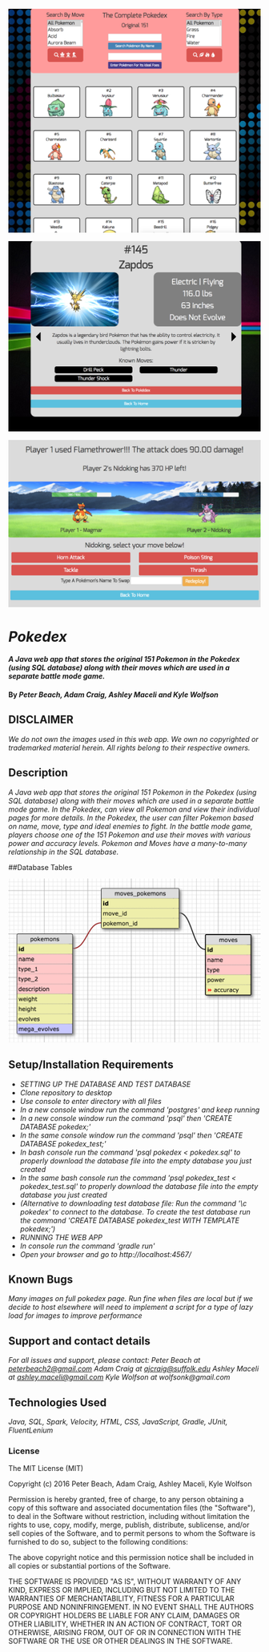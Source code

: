![Dex Page](screenshot1.png)

![PokeDetail Page](screenshot2.png)

![Battle Page](screenshot3.png)

# _Pokedex_

#### _A Java web app that stores the original 151 Pokemon in the Pokedex (using SQL database) along with their moves which are used in a separate battle mode game._

#### By _**Peter Beach, Adam Craig, Ashley Maceli and Kyle Wolfson**_

## DISCLAIMER

_We do not own the images used in this web app._
_We own no copyrighted or trademarked material herein._
_All rights belong to their respective owners._

## Description

_A Java web app that stores the original 151 Pokemon in the Pokedex (using SQL database) along with their moves which are used in a separate battle mode game. In the Pokedex, can view all Pokemon and view their individual pages for more details. In the Pokedex, the user can filter Pokemon based on name, move, type and ideal enemies to fight. In the battle mode game, players choose one of the 151 Pokemon and use their moves with various power and accuracy levels. Pokemon and Moves have a many-to-many relationship in the SQL database._

##Database Tables

![Database](sqldesigner.png)

## Setup/Installation Requirements

* _SETTING UP THE DATABASE AND TEST DATABASE_
* _Clone repository to desktop_
* _Use console to enter directory with all files_
* _In a new console window run the command 'postgres' and keep running_
* _In a new console window run the command 'psql' then 'CREATE DATABASE pokedex;'_
* _In the same console window run the command 'psql' then 'CREATE DATABASE pokedex_test;'_
* _In bash console run the command 'psql pokedex < pokedex.sql' to properly download the database file into the empty database you just created_
* _In the same bash console run the command 'psql pokedex_test < pokedex_test.sql' to properly download the database file into the empty database you just created_
* _(Alternative to downloading test database file: Run the command '\c pokedex' to connect to the database. To create the test database run the command 'CREATE DATABASE pokedex_test WITH TEMPLATE pokedex;')_
* _RUNNING THE WEB APP_
* _In console run the command 'gradle run'_
* _Open your browser and go to http://localhost:4567/_

## Known Bugs

_Many images on full pokedex page. Run fine when files are local but if we decide to host elsewhere will need to implement a script for a type of lazy load for images to improve performance_

## Support and contact details

_For all issues and support, please contact:
Peter Beach at peterbeach2@gmail.com
Adam Craig at ajcraig@suffolk.edu
Ashley Maceli at ashley.maceli@gmail.com
Kyle Wolfson at wolfsonk@gmail.com_

## Technologies Used

_Java, SQL, Spark, Velocity, HTML, CSS, JavaScript, Gradle, JUnit, FluentLenium_

### License

The MIT License (MIT)

Copyright (c) 2016 Peter Beach, Adam Craig, Ashley Maceli, Kyle Wolfson

Permission is hereby granted, free of charge, to any person obtaining a copy
of this software and associated documentation files (the "Software"), to deal
in the Software without restriction, including without limitation the rights
to use, copy, modify, merge, publish, distribute, sublicense, and/or sell
copies of the Software, and to permit persons to whom the Software is
furnished to do so, subject to the following conditions:

The above copyright notice and this permission notice shall be included in all
copies or substantial portions of the Software.

THE SOFTWARE IS PROVIDED "AS IS", WITHOUT WARRANTY OF ANY KIND, EXPRESS OR
IMPLIED, INCLUDING BUT NOT LIMITED TO THE WARRANTIES OF MERCHANTABILITY,
FITNESS FOR A PARTICULAR PURPOSE AND NONINFRINGEMENT. IN NO EVENT SHALL THE
AUTHORS OR COPYRIGHT HOLDERS BE LIABLE FOR ANY CLAIM, DAMAGES OR OTHER
LIABILITY, WHETHER IN AN ACTION OF CONTRACT, TORT OR OTHERWISE, ARISING FROM,
OUT OF OR IN CONNECTION WITH THE SOFTWARE OR THE USE OR OTHER DEALINGS IN THE
SOFTWARE.
